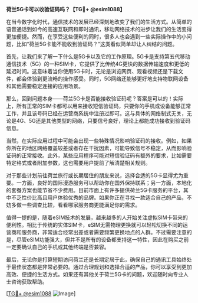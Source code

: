 **荷兰5G卡可以收验证码吗？【TG💪+ @esim1088】**

在当今数字化时代，通信技术的发展已经深刻地改变了我们的生活方式。从简单的语音通话到如今的高速互联网和即时通讯，移动网络技术的进步让我们的生活变得更加便捷。然而，在享受这些便利的同时，很多人也会遇到一些实际操作中的小问题，比如“荷兰5G卡能不能收到验证码？”这类看似简单却让人纠结的问题。

首先，让我们来了解一下什么是5G卡以及它的工作原理。5G卡是支持第五代移动通信技术（5G）的一种SIM卡，它提供了比传统4G更快的数据传输速度和更低的延迟时间。这意味着当你使用5G卡时，无论是浏览网页、观看视频还是下载文件，都会体验到更流畅的操作感受。同时，5G网络还能够更好地支持物联网设备和其他需要稳定连接的应用场景。

那么，回到问题本身——荷兰5G卡是否能接收验证码呢？答案是可以的！实际上，所有正常的SIM卡都可以用来接收短信验证码，只要你的手机或设备能够正常工作，并且该号码已经在运营商系统中注册过即可。这与具体的网络制式无关，无论是4G、5G还是其他类型的网络，只要信号良好，理论上都能成功接收到验证码信息。

当然，在实际应用过程中可能会出现一些特殊情况影响验证码的接收。例如，如果你所在的地区网络覆盖较差或者存在干扰因素，可能导致信号不稳定，从而影响验证码的正常接收。此外，某些应用程序可能对短信验证码有额外的要求，比如需要特定格式或者附加参数，这也需要用户提前了解清楚相关规则。

对于那些计划前往荷兰旅行或长期居住的朋友来说，选择合适的5G卡显得尤为重要。一方面，良好的国际漫游服务可以帮助你在国外保持联系；另一方面，本地化的套餐方案也能节省不少费用。目前市面上有许多提供荷兰5G卡服务的平台，其中不乏性价比高且用户体验优秀的品牌。如果你正在寻找一款适合自己的产品，不妨多做一些调查比较，看看哪家服务商更能满足你的需求。

值得一提的是，随着eSIM技术的发展，越来越多的人开始关注虚拟SIM卡带来的便利性。相比于传统的实体SIM卡，eSIM无需物理更换就可以轻松切换不同的运营商和服务商，非常适合经常出差或者需要频繁更换地点的人群。不过需要注意的是，尽管eSIM功能强大，但并不是所有的设备都支持这一特性，因此在购买之前一定要确认自己的手机或其他终端是否兼容。

最后，无论你是打算短期访问荷兰还是长期定居于此，确保自己的通讯工具始终处于最佳状态都是非常必要的。通过合理规划和选择合适的产品，你可以享受到更加高效、便捷的生活方式。如果还有其他关于荷兰5G卡的问题，欢迎随时向专业人士咨询获取帮助。

[[TG💪+ @esim1088](https://t.me/s/esim1088) ![Image](https://i.postimg.cc/4NQfJmqS/Snipaste-2025-05-13-00-14-12.png)]
